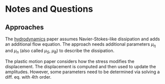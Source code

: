 # Notes and Questions

## Approaches

The [hydrodynamics](papers/hydrodynamics.md) paper assumes Navier-Stokes-like dissipation
and adds an additional flow equation. The approach needs additional parameters
$\mu_\eta$ and $\mu_n$ (also called $\mu_S$, $\mu_B$) to describe the dissipation.

The plastic motion paper considers how the stress modifies the displacement.
The displacement is computed and then used to update the amplitudes. However,
some parameters need to be determined via solving a diff. eq. with 4th order.

